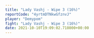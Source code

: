 ```yaml
---
title: "Lady Vashj - Wipe 3 (16%)"
reportCode: "4yrtmDTNkwGfznvJ"
player: "Demypom"
fight: "Lady Vashj - Wipe 3 (16%)"
date: 2021-10-10T19:09:02.718000+00:00
---
```

